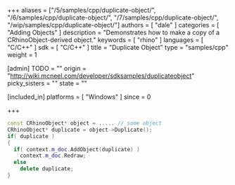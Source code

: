 +++
aliases = ["/5/samples/cpp/duplicate-object/", "/6/samples/cpp/duplicate-object/", "/7/samples/cpp/duplicate-object/", "/wip/samples/cpp/duplicate-object/"]
authors = [ "dale" ]
categories = [ "Adding Objects" ]
description = "Demonstrates how to make a copy of a CRhinoObject-derived object."
keywords = [ "rhino" ]
languages = [ "C/C++" ]
sdk = [ "C/C++" ]
title = "Duplicate Object"
type = "samples/cpp"
weight = 1

[admin]
TODO = ""
origin = "http://wiki.mcneel.com/developer/sdksamples/duplicateobject"
picky_sisters = ""
state = ""

[included_in]
platforms = [ "Windows" ]
since = 0

+++

```cpp
const CRhinoObject* object = ..... // some object
CRhinoObject* duplicate = object->Duplicate();
if( duplicate )
{
  if( context.m_doc.AddObject(duplicate) )
    context.m_doc.Redraw;
  else
    delete duplicate;
}
```
